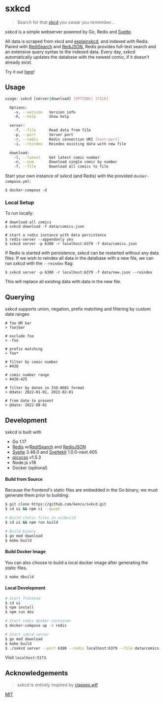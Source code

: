 # sxkcd
>Search for that [xkcd](https://xkcd.com) you swear you remember...

sxkcd is a simple webserver powered by Go, Redis and
[Svelte](https://svelte.dev).

All data is scraped from xkcd and [explainxkcd](https://explainxkcd.com), and
indexed with Redis. Paired with [RediSearch](https://redis.io/docs/stack/search)
and [RediJSON](https://redis.io/docs/stack/search/), Redis provides full-text
search and an extensive query syntax to the indexed data. Every day, sxkcd
automatically updates the database with the newest comic, if it doesn't already
exist.

Try it out [here](https://sxkcd.cheo.dev)!

## Usage

```bash
usage: sxkcd [server|download] [OPTIONS] [FILE]

  Options:
    -v, --version   Version info
    -h, --help	    Show help

  server:
    -f, --file      Read data from file
    -p, --port      Server port
    -r, --redis     Redis connection URI [host:port]
    -i, --reindex   Reindex existing data with new file

  download:
    -l, --latest    Get latest comic number
    -n, --num       Download single comic by number
    -f, --file	    Download all comics to file
```

Start your own instance of sxkcd (and Redis) with the provided `docker-compose.yml`:

```console
$ docker-compose -d
```

### Local Setup

To run locally:

```console
# download all comics
$ sxkcd download -f data/comics.json

# start a redis instance with data persistence
$ redis-server --appendonly yes
$ sxkcd server -p 6380 -r localhost:6379 -f data/comics.json
```

If Redis is started with persistence, sxkcd can be restarted without any data
files. If we wish to reindex all data in the database with a new file, we can
run sxkcd with the `--reindex` flag:

```console
$ sxkcd server -p 6380 -r localhost:6379 -f data/new.json --reindex
```

This will replace all existing data with data in the new file.

## Querying
sxkcd supports union, negation, prefix matching and filtering by custom date ranges
```text
# foo OR bar
> foo|bar

# exclude foo
> -foo

# prefix matching
> foo*

# filter by comic number
> #420

# comic number range
> #420-425

# filter by dates in ISO-8601 format
> @date: 2022-01-01, 2022-02-01

# from date to present
> @date: 2022-08-01
```

## Development
sxkcd is built with

- Go 1.17
- [Redis](https://redis.io/) w/[RediSearch](https://redis.io/docs/stack/search/) and [RedisJSON](https://redis.io/docs/stack/json/)
- [Svelte](https://svelte.dev/) 3.46.0 and [Sveltekit](https://kit.svelte.dev/) 1.0.0-next.405
- [picocss](https://picocss.com/) v1.5.3
- Node.js v18
- Docker (optional)

#### Build from Source
Because the frontend's static files are embedded in the Go binary, we must generate them prior to building:

```bash
$ git clone https://github.com/kencx/sxkcd.git
$ cd ui && npm ci --quiet

# Build static files in ui/build
$ cd ui && npm run build

# Build binary
$ go mod download
$ make build
```

#### Build Docker Image
You can also choose to build a local docker image after generating the static files.

```bash
$ make dbuild
```

#### Local Development
```bash
# Start frontend
$ cd ui
$ npm install
$ npm run dev

# Start redis docker container
$ docker-compose up -d redis

# Start sxkcd server
$ go mod download
$ make build
$ ./sxkcd server --port 6380 --redis localhost:6379 --file data/comics.json
```

Visit `localhost:5173`.

## Acknowledgements
>sxkcd is entirely inspired by [classes.wtf](https://github.com/ekzhang/classes.wtf)

[MIT](LICENSE)
